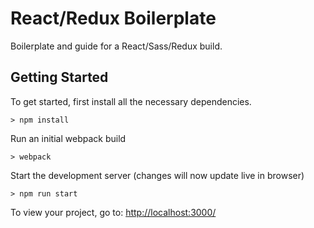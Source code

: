 
# React/Redux Boilerplate

Boilerplate and guide for a React/Sass/Redux build.

## Getting Started

To get started, first install all the necessary dependencies.
```
> npm install
```

Run an initial webpack build
```
> webpack
```

Start the development server (changes will now update live in browser)
```
> npm run start
```

To view your project, go to: [http://localhost:3000/](http://localhost:3000/)
